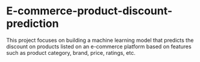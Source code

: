 # E-commerce-product-discount-prediction
This project focuses on building a machine learning model that predicts the discount on products listed on an e-commerce platform based on features such as product category, brand, price, ratings, etc. 
